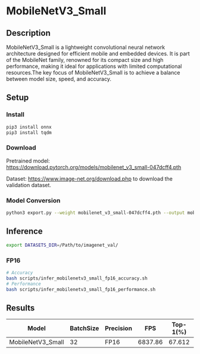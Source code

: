 # MobileNetV3_Small

## Description

MobileNetV3_Small is a lightweight convolutional neural network architecture designed for efficient mobile and embedded devices. It is part of the MobileNet family, renowned for its compact size and high performance, making it ideal for applications with limited computational resources.The key focus of MobileNetV3_Small is to achieve a balance between model size, speed, and accuracy.

## Setup

### Install

```bash
pip3 install onnx
pip3 install tqdm
```

### Download

Pretrained model: <https://download.pytorch.org/models/mobilenet_v3_small-047dcff4.pth>

Dataset: <https://www.image-net.org/download.php> to download the validation dataset.

### Model Conversion

```bash
python3 export.py --weight mobilenet_v3_small-047dcff4.pth --output mobilenetv3_small.onnx
```

## Inference

```bash
export DATASETS_DIR=/Path/to/imagenet_val/
```

### FP16

```bash
# Accuracy
bash scripts/infer_mobilenetv3_small_fp16_accuracy.sh
# Performance
bash scripts/infer_mobilenetv3_small_fp16_performance.sh
```

## Results

Model             |BatchSize  |Precision |FPS      |Top-1(%) |Top-5(%)
------------------|-----------|----------|---------|---------|--------
MobileNetV3_Small |    32     |   FP16   | 6837.86 | 67.612  | 87.404
